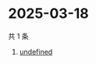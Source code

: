 
# 2025-03-18

共 1 条

<!-- BEGIN -->
<!-- 最后更新时间 Tue Mar 18 2025 23:35:35 GMT+0800 (China Standard Time) -->

1. [undefined](https://www.zhihu.com/search?q=undefined)

<!-- END -->
